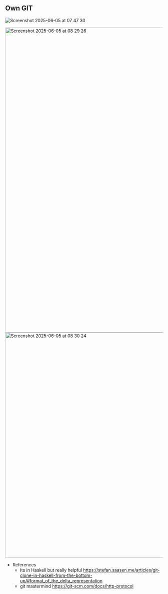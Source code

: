 ## Own GIT

![Screenshot 2025-06-05 at 07 47 30](https://github.com/user-attachments/assets/6b49e565-4a68-4f71-929b-1ee7ef747eb8)


<img width="971" alt="Screenshot 2025-06-05 at 08 29 26" src="https://github.com/user-attachments/assets/b623be42-c246-44ac-ba99-d7fbc2d81fab" />


<img width="717" alt="Screenshot 2025-06-05 at 08 30 24" src="https://github.com/user-attachments/assets/d40cc287-0810-4b5a-b6e7-f4b709d8d684" />





- References
     - Its in Haskell but really helpful https://stefan.saasen.me/articles/git-clone-in-haskell-from-the-bottom-up/#format_of_the_delta_representation
     - git mastermind https://git-scm.com/docs/http-protocol
       

